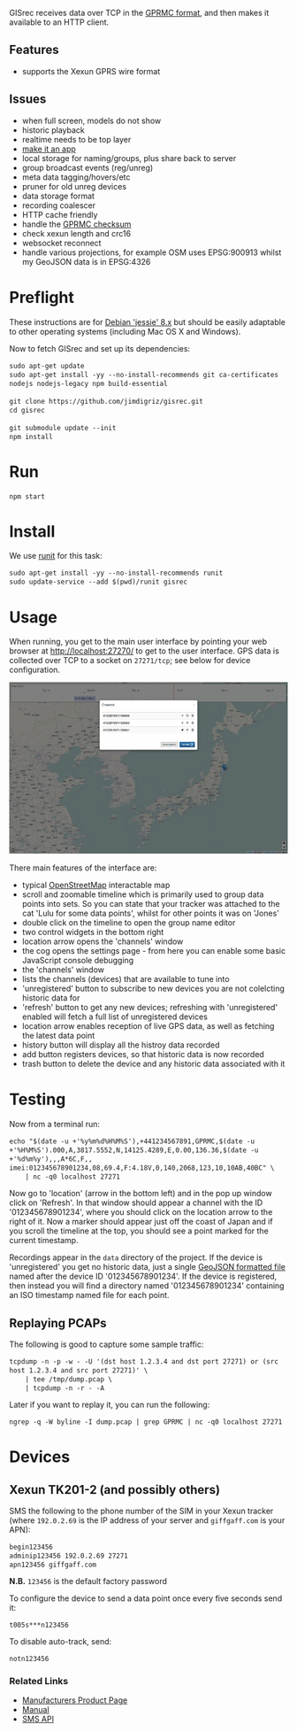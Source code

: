 GISrec receives data over TCP in the [GPRMC format](http://aprs.gids.nl/nmea/#rmc), and then makes it available to an HTTP client.

## Features

 * supports the Xexun GPRS wire format

## Issues

 * when full screen, models do not show
 * historic playback
 * realtime needs to be top layer
 * [make it an app](http://www.html5rocks.com/en/mobile/fullscreen/)
 * local storage for naming/groups, plus share back to server
 * group broadcast events (reg/unreg)
 * meta data tagging/hovers/etc
 * pruner for old unreg devices
 * data storage format
  * recording coalescer
  * HTTP cache friendly
 * handle the [GPRMC checksum](http://www.tigoe.com/pcomp/code/Processing/127/)
 * check xexun length and crc16
 * websocket reconnect
 * handle various projections, for example OSM uses EPSG:900913 whilst my GeoJSON data is in EPSG:4326

# Preflight

These instructions are for [Debian 'jessie' 8.x](https://www.debian.org/) but should be easily adaptable to other operating systems (including Mac OS X and Windows).

Now to fetch GISrec and set up its dependencies:

    sudo apt-get update
    sudo apt-get install -yy --no-install-recommends git ca-certificates nodejs nodejs-legacy npm build-essential
    
    git clone https://github.com/jimdigriz/gisrec.git
    cd gisrec
    
    git submodule update --init
    npm install

# Run

    npm start

# Install

We use [runit](http://www.mikeperham.com/2014/07/07/use-runit/) for this task:

    sudo apt-get install -yy --no-install-recommends runit
    sudo update-service --add $(pwd)/runit gisrec

# Usage

When running, you get to the main user interface by pointing your web browser at [http://localhost:27270/](http://localhost:27270/) to get to the user interface.  GPS data is collected over TCP to a socket on `27271/tcp`; see below for device configuration.

![Screenshot of GISrec in action](screenshot.jpeg "Screenshot of GISrec in action")

There main features of the interface are:

 * typical [OpenStreetMap](http://www.openstreetmap.org/) interactable map
 * scroll and zoomable timeline which is primarily used to group data points into sets.  So you can state that your tracker was attached to the cat 'Lulu for some data points', whilst for other points it was on 'Jones'
 * double click on the timeline to open the group name editor
 * two control widgets in the bottom right
  * location arrow opens the 'channels' window
  * the cog opens the settings page - from here you can enable some basic JavaScript console debugging
 * the 'channels' window
  * lists the channels (devices) that are available to tune into
  * 'unregistered' button to subscribe to new devices you are not colelcting historic data for
  * 'refresh' button to get any new devices; refreshing with 'unregistered' enabled will fetch a full list of unregistered devices
  * location arrow enables reception of live GPS data, as well as fetching the latest data point
  * history button will display all the histroy data recorded
  * add button registers devices, so that historic data is now recorded
  * trash button to delete the device and any historic data associated with it

# Testing

Now from a terminal run:

    echo "$(date -u +'%y%m%d%H%M%S'),+441234567891,GPRMC,$(date -u +'%H%M%S').000,A,3817.5552,N,14125.4289,E,0.00,136.36,$(date -u +'%d%m%y'),,,A*6C,F,, imei:012345678901234,08,69.4,F:4.18V,0,140,2068,123,10,10AB,40BC" \
    	| nc -q0 localhost 27271

Now go to 'location' (arrow in the bottom left) and in the pop up window click on 'Refresh'.  In that window should appear a channel with the ID '012345678901234', where you should click on the location arrow to the right of it.  Now a marker should appear just off the coast of Japan and if you scroll the timeline at the top, you should see a point marked for the current timestamp.

Recordings appear in the `data` directory of the project.  If the device is 'unregistered' you get no historic data, just a single [GeoJSON formatted file](http://geojson.org/) named after the device ID '012345678901234'.  If the device is registered, then instead you will find a directory named '012345678901234' containing an ISO timestamp named file for each point.

## Replaying PCAPs

The following is good to capture some sample traffic:

    tcpdump -n -p -w - -U '(dst host 1.2.3.4 and dst port 27271) or (src host 1.2.3.4 and src port 27271)' \
    	| tee /tmp/dump.pcap \
    	| tcpdump -n -r - -A

Later if you want to replay it, you can run the following:

    ngrep -q -W byline -I dump.pcap | grep GPRMC | nc -q0 localhost 27271

# Devices

## Xexun TK201-2 (and possibly others)

SMS the following to the phone number of the SIM in your Xexun tracker (where `192.0.2.69` is the IP address of your server and `giffgaff.com` is your APN):

    begin123456
    adminip123456 192.0.2.69 27271
    apn123456 giffgaff.com

**N.B.** `123456` is the default factory password

To configure the device to send a data point once every five seconds send it:

    t005s***n123456

To disable auto-track, send:

    notn123456

### Related Links

  * [Manufacturers Product Page](http://www.gpstrackerchina.com/p131-GPS-Portable-Tracker-TK201-2/)
  * [Manual](http://www.jimsgpstracker.com/manual/tk201-user-manual.pdf)
   * [SMS API](http://g-homeserver.com/attachments/harley-davidson/1653d1361528231-harley-g-5-alarmanlage-mit-gps-ortung-tracker-tracking-software-xt-009-user-manual.pdf)
